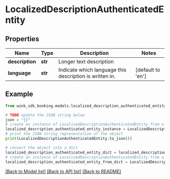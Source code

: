 # LocalizedDescriptionAuthenticatedEntity


## Properties

Name | Type | Description | Notes
------------ | ------------- | ------------- | -------------
**description** | **str** | Longer text description | 
**language** | **str** | Indicate which language this description is written in. | [default to 'en']

## Example

```python
from wink_sdk_booking.models.localized_description_authenticated_entity import LocalizedDescriptionAuthenticatedEntity

# TODO update the JSON string below
json = "{}"
# create an instance of LocalizedDescriptionAuthenticatedEntity from a JSON string
localized_description_authenticated_entity_instance = LocalizedDescriptionAuthenticatedEntity.from_json(json)
# print the JSON string representation of the object
print(LocalizedDescriptionAuthenticatedEntity.to_json())

# convert the object into a dict
localized_description_authenticated_entity_dict = localized_description_authenticated_entity_instance.to_dict()
# create an instance of LocalizedDescriptionAuthenticatedEntity from a dict
localized_description_authenticated_entity_from_dict = LocalizedDescriptionAuthenticatedEntity.from_dict(localized_description_authenticated_entity_dict)
```
[[Back to Model list]](../README.md#documentation-for-models) [[Back to API list]](../README.md#documentation-for-api-endpoints) [[Back to README]](../README.md)


